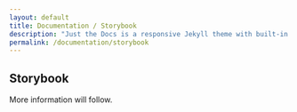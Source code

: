 ```yaml
---
layout: default
title: Documentation / Storybook
description: "Just the Docs is a responsive Jekyll theme with built-in search that is easily customizable and hosted on GitHub Pages."
permalink: /documentation/storybook
---
```


## Storybook

More information will follow.
